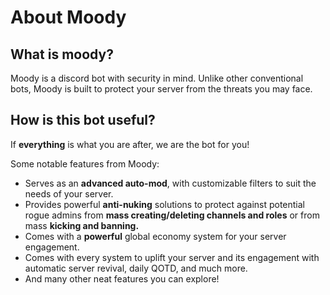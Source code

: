 # About Moody

## What is moody?

Moody is a discord bot with security in mind. Unlike other conventional bots, Moody is built to protect your server from the threats you may face.

## How is this bot useful?



If **everything** is what you are after, we are the bot for you!

Some notable features from Moody:

* Serves as an **advanced auto-mod**, with customizable filters to suit the needs of your server.
* Provides powerful **anti-nuking** solutions to protect against potential rogue admins from **mass creating/deleting channels and roles** or from mass **kicking and banning.**
* Comes with a **powerful** global economy system for your server engagement.
* Comes with every system to uplift your server and its engagement with automatic server revival, daily QOTD, and much more.
* And many other neat features you can explore!
